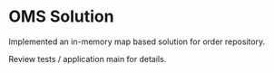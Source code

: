 # OMS Solution

Implemented an in-memory map based solution for order repository.

Review tests / application main for details.

